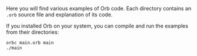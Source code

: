 Here you will find various examples of Orb code. Each directory contains an `.orb` source file and explanation of its code.

If you installed Orb on your system, you can compile and run the examples from their directories:

```
orbc main.orb main
./main
```